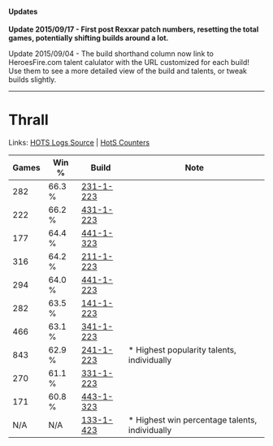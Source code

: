 #### Updates
**Update 2015/09/17 - First post Rexxar patch numbers, resetting the total games, potentially shifting builds around a lot.**

Update 2015/09/04 - The build shorthand column now link to HeroesFire.com talent calulator with the URL customized for each build!  
Use them to see a more detailed view of the build and talents, or tweak builds slightly.

***

# Thrall

Links: [HOTS Logs Source](https://www.hotslogs.com/Sitewide/HeroDetails?Hero=Thrall) | [HotS Counters](http://hotscounters.com/#/hero/Thrall)

Games  | Win %  | Build     | Note
-----  | -----  | -----     | ----
282    | 66.3 % | [231-1-223](http://www.heroesfire.com/hots/talent-calculator/thrall#kzgt) | 
222    | 66.2 % | [431-1-223](http://www.heroesfire.com/hots/talent-calculator/thrall#sbyt) | 
177    | 64.4 % | [441-1-323](http://www.heroesfire.com/hots/talent-calculator/thrall#s-Ox) | 
316    | 64.2 % | [211-1-223](http://www.heroesfire.com/hots/talent-calculator/thrall#kCrt) | 
294    | 64.0 % | [441-1-223](http://www.heroesfire.com/hots/talent-calculator/thrall#s-NN) | 
282    | 63.5 % | [141-1-223](http://www.heroesfire.com/hots/talent-calculator/thrall#hXyN) | 
466    | 63.1 % | [341-1-223](http://www.heroesfire.com/hots/talent-calculator/thrall#pAEN) | 
843    | 62.9 % | [241-1-223](http://www.heroesfire.com/hots/talent-calculator/thrall#lM5N) | * Highest popularity talents, individually
270    | 61.1 % | [331-1-223](http://www.heroesfire.com/hots/talent-calculator/thrall#onpt) | 
171    | 60.8 % | [443-1-323](http://www.heroesfire.com/hots/talent-calculator/thrall#t3HR) | 
N/A    | N/A    | [133-1-423](http://www.heroesfire.com/hots/talent-calculator/thrall#hETV) | * Highest win percentage talents, individually

